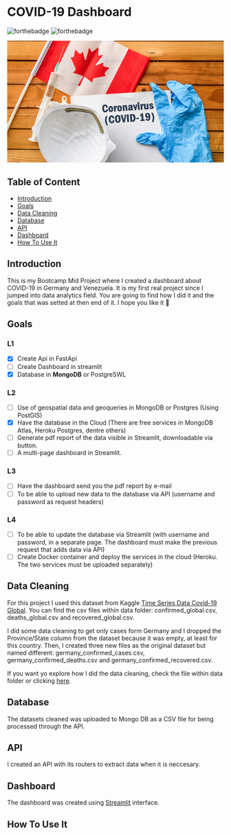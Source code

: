 # COVID-19 Dashboard

![forthebadge](https://forthebadge.com/images/badges/made-with-python.svg)
![forthebadge](https://forthebadge.com/images/badges/check-it-out.svg)

![myimagen](/img/cover.jpeg)

## Table of Content

- [Introduction](#Introduction)
- [Goals](#Goals)
- [Data Cleaning](#Data-Cleaning)
- [Database](#Database)
- [API](#API)
- [Dashboard](#Dashboard)
- [How To Use It](#How-To-Use-It)


## Introduction

This is my Bootcamp Mid Project where I created a dashboard about COVID-19 in Germany and Venezuela. It is my first real project since I jumped into data analytics field. You are going to find how I did it and the goals that was setted at then end of it. I hope you like it 🤟

## Goals

### L1
- [X] Create Api in FastApi
- [ ] Create Dashboard in streamlit
- [X] Database in **MongoDB** or PostgreSWL
### L2
- [ ] Use of geospatial data and geoqueries in MongoDB or Postgres (Using PostGIS)
- [X] Have the database in the Cloud (There are free services in MongoDB Atlas, Heroku Postgres, dentre others)
- [ ] Generate pdf report of the data visible in Streamlit, downloadable via button.
- [ ] A multi-page dashboard in Streamlit.
### L3
- [ ] Have the dashboard send you the pdf report by e-mail
- [ ] To be able to upload new data to the database via API (username and password as request headers)
### L4
- [ ] To be able to update the database via Streamlit (with username and password, in a separate page. The dashboard must make the previous request that adds data via API)
- [ ] Create Docker container and deploy the services in the cloud (Heroku. The two services must be uploaded separately)

## Data Cleaning

For this project I used this dataset from Kaggle [Time Series Data Covid-19 Global](https://www.kaggle.com/datasets/baguspurnama/covid-confirmed-global). You can find the csv files within data folder: confirmed_global.csv, deaths_global.csv and recovered_global.csv.

I did some data cleaning to get only cases form Germany and I dropped the Province/State column from the dataset because it was empty, at least for this country. Then, I created three new files as the original dataset but named different: germany_confirmed_cases.csv, germany_confirmed_deaths.csv and germany_confirmed_recovered.csv.

If you want yo explore how I did the data cleaning, check the file within data folder or clicking [here](/data/cleaning_data.ipynb).

## Database

The datasets cleaned was uploaded to Mongo DB as a CSV file for being processed through the API.

## API

I created an API with its routers to extract data when it is neccesary.

## Dashboard

The dashboard was created using [Streamlit](https://streamlit.io) interface.

## How To Use It